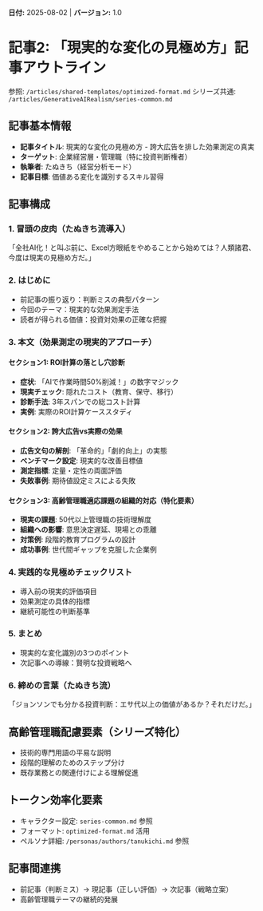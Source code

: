 **日付:** 2025-08-02 | **バージョン:** 1.0

# 記事2: 「現実的な変化の見極め方」記事アウトライン

参照: `/articles/shared-templates/optimized-format.md`
シリーズ共通: `/articles/GenerativeAIRealism/series-common.md`

## 記事基本情報
- **記事タイトル**: 現実的な変化の見極め方 - 誇大広告を排した効果測定の真実
- **ターゲット**: 企業経営層・管理職（特に投資判断権者）
- **執筆者**: たぬきち（経営分析モード）
- **記事目標**: 価値ある変化を識別するスキル習得

## 記事構成

### 1. 冒頭の皮肉（たぬきち流導入）
「全社AI化！と叫ぶ前に、Excel方眼紙をやめることから始めては？人類諸君、今度は現実の見極め方だ。」

### 2. はじめに
- 前記事の振り返り：判断ミスの典型パターン
- 今回のテーマ：現実的な効果測定手法
- 読者が得られる価値：投資対効果の正確な把握

### 3. 本文（効果測定の現実的アプローチ）

#### セクション1: ROI計算の落とし穴診断
- **症状**: 「AIで作業時間50%削減！」の数字マジック
- **現実チェック**: 隠れたコスト（教育、保守、移行）
- **診断手法**: 3年スパンでの総コスト計算
- **実例**: 実際のROI計算ケーススタディ

#### セクション2: 誇大広告vs実際の効果
- **広告文句の解剖**: 「革命的」「劇的向上」の実態
- **ベンチマーク設定**: 現実的な改善目標値
- **測定指標**: 定量・定性の両面評価
- **失敗事例**: 期待値設定ミスによる失敗

#### セクション3: 高齢管理職適応課題の組織的対応（特化要素）
- **現実の課題**: 50代以上管理職の技術理解度
- **組織への影響**: 意思決定遅延、現場との乖離
- **対策例**: 段階的教育プログラムの設計
- **成功事例**: 世代間ギャップを克服した企業例

### 4. 実践的な見極めチェックリスト
- 導入前の現実的評価項目
- 効果測定の具体的指標
- 継続可能性の判断基準

### 5. まとめ
- 現実的な変化識別の3つのポイント
- 次記事への導線：賢明な投資戦略へ

### 6. 締めの言葉（たぬきち流）
「ジョンソンでも分かる投資判断：エサ代以上の価値があるか？それだけだ。」

## 高齢管理職配慮要素（シリーズ特化）
- 技術的専門用語の平易な説明
- 段階的理解のためのステップ分け
- 既存業務との関連付けによる理解促進

## トークン効率化要素
- キャラクター設定: `series-common.md` 参照
- フォーマット: `optimized-format.md` 活用  
- ペルソナ詳細: `/personas/authors/tanukichi.md` 参照

## 記事間連携
- 前記事（判断ミス）→ 現記事（正しい評価）→ 次記事（戦略立案）
- 高齢管理職テーマの継続的発展